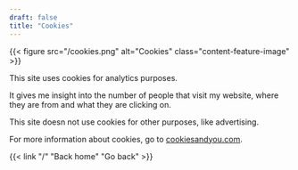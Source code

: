 ```yaml
---
draft: false
title: "Cookies"
---
```


{{< figure src="/cookies.png" alt="Cookies" class="content-feature-image" >}}

This site uses cookies for analytics purposes.

It gives me insight into the number of people that visit my website, where they are from and what they are clicking on.

This site doesn not use cookies for other purposes, like advertising.

For more information about cookies, go to [cookiesandyou.com](https://www.cookiesandyou.com/).

{{< link "/" "Back home" "Go back" >}}